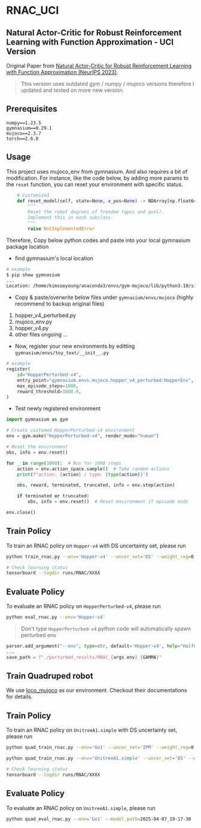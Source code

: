 # RNAC_UCI

## **Natural Actor-Critic for Robust Reinforcement Learning with Function Approximation - UCI Version**

Original Paper from [Natural Actor-Critic for Robust Reinforcement Learning with Function Approximation (NeurIPS 2023)](https://arxiv.org/abs/2307.08875). 

> This version uses outdated gym / numpy / mujoco versions therefore I updated and tested on more new version.

## Prerequisites
```
numpy==1.23.5
gymnasium==0.29.1
mujoco==2.3.7
torch==2.6.0
```
## Usage

This project uses mujoco_env from gymnasium. And also requires a bit of modification. For instance, like the code below, by adding more params to the `reset` function, you can reset your environment with specific status.

```python
    # Customized
    def reset_model(self, state=None, x_pos=None) -> NDArray[np.float64]:
        """
        Reset the robot degrees of freedom (qpos and qvel).
        Implement this in each subclass.
        """
        raise NotImplementedError
```

Therefore, Copy below python codes and paste into your local gymnasium package location 

* find gymnasium's local location

```bash
# example
$ pip show gymnasium
...
Location: /home/kimsooyoung/anaconda3/envs/gym-mujoco/lib/python3.10/site-packages/gymnasium/envs/mujoco
```

* Copy & paste/overwrite below files under `gymnasium/envs/mujoco` (highly recommend to backup original files)
1. hopper_v4_perturbed.py
2. mujoco_env.py
3. hopper_v4.py
4. other files ongoing ... 

* Now, register your new environments by editting `gymnasium/envs/toy_text/__init__.py`

```python
# example
register(
    id="HopperPerturbed-v4",
    entry_point="gymnasium.envs.mujoco.hopper_v4_perturbed:HopperEnv",
    max_episode_steps=1000,
    reward_threshold=3800.0,
)
```

* Test newly registered environment

```python
import gymnasium as gym

# Create customed HopperPerturbed-v4 environment
env = gym.make("HopperPerturbed-v4", render_mode="human")

# Reset the environment
obs, info = env.reset()

for _ in range(1000):  # Run for 1000 steps
    action = env.action_space.sample()  # Take random actions
    print(f"action: {action} / type: {type(action)}")

    obs, reward, terminated, truncated, info = env.step(action)

    if terminated or truncated:
        obs, info = env.reset()  # Reset environment if episode ends

env.close()
```

## Train Policy

To train an RNAC policy on `Hopper-v4` with DS uncertainty set, please run 

```bash
python train_rnac.py --env='Hopper-v4' --uncer_set='DS' --weight_reg=0.0

# Check learning status
tensorboard --logdir runs/RNAC/XXXX
```

## Evaluate Policy

To evaluate an RNAC policy on `HopperPerturbed-v4`, please run

```bash
python eval_rnac.py --env='Hopper-v4'
```

> Don't type `HopperPerturbed-v4` python code will automatically spawn perturbed env

```python
parser.add_argument("--env", type=str, default='Hopper-v4', help="HalfCheetah-v4/Hopper-v4/Walker2d-v4")
...
save_path = f"./perturbed_results/RNAC_{args.env}_{GAMMA}"
```

## Train Quadruped robot

We use [loco_mujoco](https://github.com/robfiras/loco-mujoco) as our environment. Checkout their documentations for details.

## Train Policy

To train an RNAC policy on `UnitreeA1.simple` with DS uncertainty set, please run 

```bash
python quad_train_rnac.py --env='Go1' --uncer_set='IPM' --weight_reg=0.0

python quad_train_rnac.py --env='UnitreeA1.simple' --uncer_set='DS' --weight_reg=0.0

# Check learning status
tensorboard --logdir runs/RNAC/XXXX
```

## Evaluate Policy

To evaluate an RNAC policy on `UnitreeA1.simple`, please run

```bash
python quad_eval_rnac.py --env='Go1' --model_path=2025-04-07_19-17-38
```